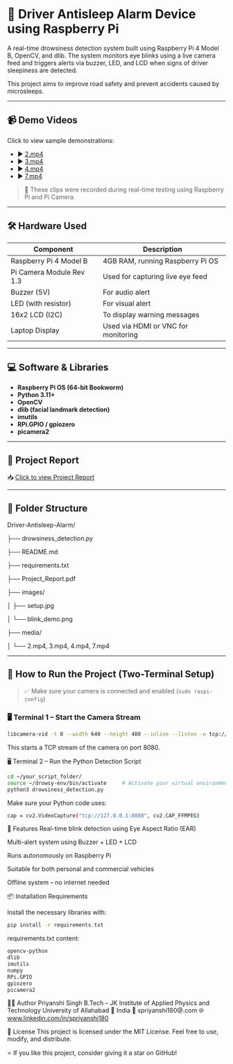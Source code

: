 # 🚗 Driver Antisleep Alarm Device using Raspberry Pi

A real-time drowsiness detection system built using Raspberry Pi 4 Model B, OpenCV, and dlib. The system monitors eye blinks using a live camera feed and triggers alerts via buzzer, LED, and LCD when signs of driver sleepiness are detected.

This project aims to improve road safety and prevent accidents caused by microsleeps.

---

## 📹 Demo Videos

Click to view sample demonstrations:

- ▶️ [2.mp4](2.mp4)
- ▶️ [3.mp4](3.mp4)
- ▶️ [4.mp4](4.mp4)
- ▶️ [7.mp4](7.mp4)

> 🎥 These clips were recorded during real-time testing using Raspberry Pi and Pi Camera.

---

## 🛠 Hardware Used

| Component                | Description                          |
|--------------------------|--------------------------------------|
| Raspberry Pi 4 Model B   | 4GB RAM, running Raspberry Pi OS     |
| Pi Camera Module Rev 1.3| Used for capturing live eye feed     |
| Buzzer (5V)              | For audio alert                      |
| LED (with resistor)      | For visual alert                     |
| 16x2 LCD (I2C)           | To display warning messages          |
| Laptop Display           | Used via HDMI or VNC for monitoring  |

---

## 💻 Software & Libraries

- **Raspberry Pi OS (64-bit Bookworm)**
- **Python 3.11+**
- **OpenCV**
- **dlib (facial landmark detection)**
- **imutils**
- **RPi.GPIO / gpiozero**
- **picamera2**

---

## 📄 Project Report

📥 [Click to view Project Report](Project%20Report%20.pdf)

---

## 📁 Folder Structure
Driver-Antisleep-Alarm/

├── drowsiness_detection.py

├── README.md

├── requirements.txt

├── Project_Report.pdf

├── images/

│ ├── setup.jpg

│ └── blink_demo.png

├── media/

│ └── 2.mp4, 3.mp4, 4.mp4, 7.mp4


---

## 🚀 How to Run the Project (Two-Terminal Setup)

> ✅ Make sure your camera is connected and enabled (`sudo raspi-config`)

### 🖥 Terminal 1 – Start the Camera Stream

```bash
libcamera-vid -t 0 --width 640 --height 480 --inline --listen -o tcp://0.0.0.0:8080
```
This starts a TCP stream of the camera on port 8080.

🖥 Terminal 2 – Run the Python Detection Script
```bash
cd ~/your_script_folder/
source ~/drowsy-env/bin/activate     # Activate your virtual environment
python3 drowsiness_detection.py
```

Make sure your Python code uses:

```bash
cap = cv2.VideoCapture("tcp://127.0.0.1:8080", cv2.CAP_FFMPEG)
```

🧪 Features
Real-time blink detection using Eye Aspect Ratio (EAR)

Multi-alert system using Buzzer + LED + LCD

Runs autonomously on Raspberry Pi

Suitable for both personal and commercial vehicles

Offline system – no internet needed

📦 Installation Requirements

Install the necessary libraries with:

```bash
pip install -r requirements.txt
```

requirements.txt content:
```bash
opencv-python
dlib
imutils
numpy
RPi.GPIO
gpiozero
picamera2
```
🧑‍💻 Author
Priyanshi Singh
B.Tech – JK Institute of Applied Physics and Technology
University of Allahabad
📍 India
📧 spriyanshi180@.com
🌐 www.linkedin.com/in/spriyanshi180

📜 License
This project is licensed under the MIT License. Feel free to use, modify, and distribute.

⭐ If you like this project, consider giving it a star on GitHub!



